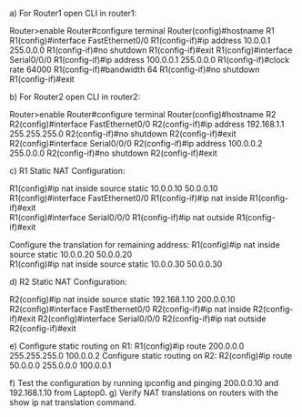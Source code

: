 a) For Router1 open CLI in router1: 

Router>enable 
Router#configure terminal 
Router(config)#hostname R1 
R1(config)#interface FastEthernet0/0 
R1(config-if)#ip address 10.0.0.1 255.0.0.0 
R1(config-if)#no shutdown 
R1(config-if)#exit 
R1(config)#interface Serial0/0/0 
R1(config-if)#ip address 100.0.0.1 255.0.0.0 
R1(config-if)#clock rate 64000 
R1(config-if)#bandwidth 64 
R1(config-if)#no shutdown 
R1(config-if)#exit 

b) For Router2 open CLI in router2: 

Router>enable 
Router#configure terminal 
Router(config)#hostname R2 
R2(config)#interface FastEthernet0/0 
R2(config-if)#ip address 192.168.1.1 255.255.255.0 
R2(config-if)#no shutdown 
R2(config-if)#exit 
R2(config)#interface Serial0/0/0 
R2(config-if)#ip address 100.0.0.2 255.0.0.0 
R2(config-if)#no shutdown 
R2(config-if)#exit 

c) R1 Static NAT Configuration: 

R1(config)#ip nat inside source static 10.0.0.10 50.0.0.10 
R1(config)#interface FastEthernet0/0 
R1(config-if)#ip nat inside 
R1(config-if)#exit  
R1(config)#interface Serial0/0/0 
R1(config-if)#ip nat outside 
R1(config-if)#exit 

Configure the translation for remaining address: 
R1(config)#ip nat inside source static 10.0.0.20 50.0.0.20  
R1(config)#ip nat inside source static 10.0.0.30 50.0.0.30 

d) R2 Static NAT Configuration: 

R2(config)#ip nat inside source static 192.168.1.10 200.0.0.10 
R2(config)#interface FastEthernet0/0 
R2(config-if)#ip nat inside 
R2(config-if)#exit 
R2(config)#interface Serial0/0/0 
R2(config-if)#ip nat outside 
R2(config-if)#exit 

e) Configure static routing on R1: 
R1(config)#ip route 200.0.0.0 255.255.255.0 100.0.0.2 
Configure static routing on R2: 
R2(config)#ip route 50.0.0.0 255.0.0.0 100.0.0.1 

f) Test the configuration by running ipconfig and pinging 200.0.0.10 and 192.168.1.10 from Laptop0. 
g) Verify NAT translations on routers with the show ip nat translation command.

